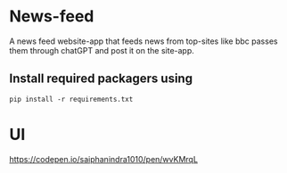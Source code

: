 # News-feed
A news feed website-app that feeds news from top-sites like bbc passes them through chatGPT and post it on the site-app.

## Install required packagers using
`pip install -r requirements.txt`



# UI
https://codepen.io/saiphanindra1010/pen/wvKMrqL
